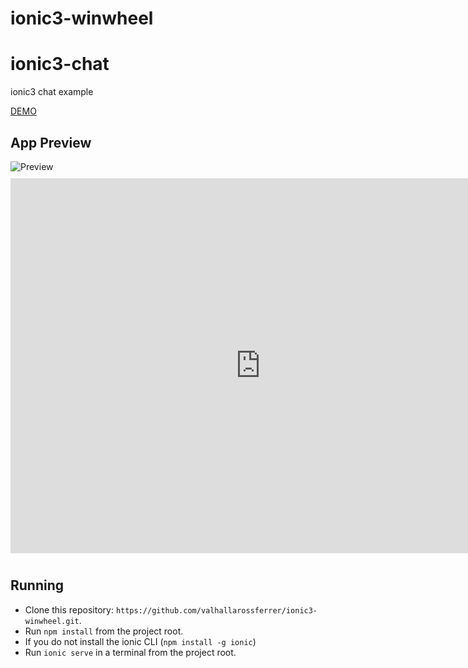 # ionic3-winwheel
# ionic3-chat
 ionic3 chat example

[DEMO](http://www.kizoa.com/Movie-Video-Slideshow-Maker/d247873192k1307137o1l1/demo)

 ## App Preview
 <img src="http://www.kizoa.com/embed-247873192-1307137o1l1" alt="Preview">
<iframe id="mediaContent" frameborder="0" src="https://www.kizoa.com/embed-247873192-1307137o6l999999?autoplay=1" class="uk-align-center" webkitallowfullscreen="true" allowfullscreen="true" mozallowfullscreen="true" width="800" height="600" style="margin-top: 10px; margin-bottom: 10px;"></iframe>

 ## Running
 * Clone this repository: `https://github.com/valhallarossferrer/ionic3-winwheel.git`.
 * Run `npm install` from the project root.
 * If you do not install the ionic CLI (`npm install -g ionic`)
 * Run `ionic serve` in a terminal from the project root.
